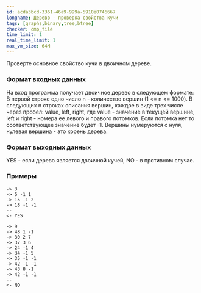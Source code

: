 ```yaml
---
id: acda3bcd-3361-46a9-999a-5910e0746667
longname: Дерево - проверка свойства кучи
tags: [graphs,binary,tree,btree]
checker: cmp_file
time_limit: 1
real_time_limit: 1
max_vm_size: 64M
---
```


Проверте основное свойство кучи в двоичном дереве.

### Формат входных данных

На вход программа получает двоичное дерево в следующем формате:
В первой строке одно число n - количество вершин (1 <= n <= 1000). В следующих n строках описания вершин, каждое в виде трех числе через пробел: value, left, right, где value - значение в текущей вершине, left и right - номера ее левого и правого потомков. Если потомка нет то соответствующее значение будет -1. Вершины нумеруются с нуля, нулевая вершина - это корень дерева.

### Формат выходных данных

YES - если дерево является двоичной кучей, NO - в противном случае.

### Примеры

```
-> 3
-> 5 -1 1
-> 15 -1 2
-> 18 -1 -1
--
<- YES
```

```
-> 9
-> 48 1 -1
-> 30 2 7
-> 37 3 6
-> 24 -1 4
-> 34 -1 5
-> 35 -1 -1
-> 42 -1 -1
-> 43 8 -1
-> 42 -1 -1
--
<- NO
```
